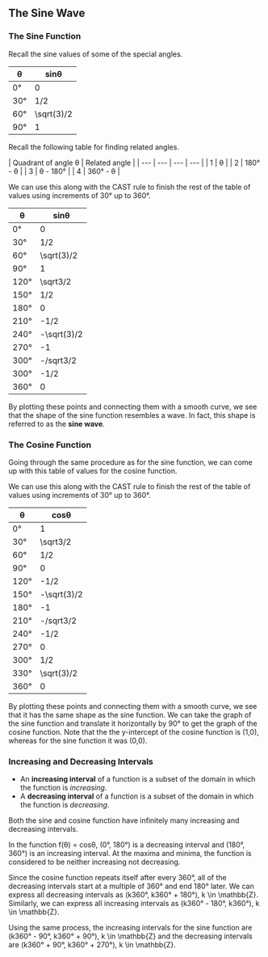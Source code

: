 The Sine Wave
-------

### The Sine Function

Recall the sine values of some of the special angles.

| θ | sinθ |
| --- | --- |
| 0° | 0 |
| 30° | 1/2 |
| 60° | \sqrt(3)/2 |
| 90° | 1 |

Recall the following table for finding related angles.

| Quadrant of angle θ | Related angle |
| --- | --- | --- | --- | 
| 1  | θ |
| 2 | 180° - θ | 
| 3 | θ - 180° | 
| 4 | 360° - θ | 

We can use this along with the CAST rule to finish the rest of the table of values using increments of 30° up to 360°.

| θ | sinθ |
| --- | --- |
| 0° | 0 |
| 30° | 1/2 |
| 60° | \sqrt(3)/2 |
| 90° | 1 |
| 120° | \sqrt3/2 |
| 150° | 1/2 |
| 180° | 0 |
| 210° | -1/2 |
| 240° | -\sqrt(3)/2 |
| 270° | -1 |
| 300° | -/sqrt3/2 |
| 300° | -1/2 |
| 360° | 0 |

By plotting these points and connecting them with a smooth curve, we see that the shape of the sine function resembles a wave. In fact, this shape is referred to as the **sine wave**.


### The Cosine Function

Going through the same procedure as for the sine function, we can come up with this table of values for the cosine function.

We can use this along with the CAST rule to finish the rest of the table of values using increments of 30° up to 360°.

| θ | cosθ |
| --- | --- |
| 0° | 1 |
| 30° | \sqrt3/2 |
| 60° | 1/2 |
| 90° | 0 |
| 120° | -1/2 |
| 150° | -\sqrt(3)/2 |
| 180° | -1 |
| 210° | -/sqrt3/2 |
| 240° | -1/2 |
| 270° | 0 |
| 300° | 1/2 |
| 330° | \sqrt(3)/2 |
| 360° | 0 |

By plotting these points and connecting them with a smooth curve, we see that it has the same shape as the sine function. We can take the graph of the sine function and translate it horizontally by 90° to get the graph of the cosine function. Note that the the y-intercept of the cosine function is (1,0), whereas for the sine function it was (0,0).   


### Increasing and Decreasing Intervals

* An **increasing interval** of a function is a subset of the domain in which the function is *increasing*.
* A **decreasing interval** of a function is a subset of the domain in which the function is *decreasing*.

Both the sine and cosine function have infinitely many increasing and decreasing intervals.

In the function f(θ) = cosθ, (0°, 180°) is a decreasing interval and (180°, 360°) is an increasing interval. At the maxima and minima, the function is considered to be neither increasing not decreasing.

Since the cosine function repeats itself after every 360°, all of the decreasing intervals start at a multiple of 360° and end 180° later. We can express all decreasing intervals as (k360°, k360° + 180°), k \in \mathbb{Z}. Similarly, we can express all increasing intervals as (k360° - 180°, k360°), k \in \mathbb{Z}.

Using the same process, the increasing intervals for the sine function are (k360° - 90°, k360° + 90°), k \in \mathbb{Z} and the decreasing intervals are (k360° + 90°, k360° + 270°), k \in \mathbb{Z}.